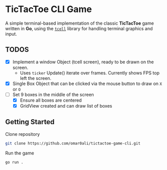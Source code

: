 # TicTacToe CLI Game

A simple terminal-based implementation of the classic **TicTacToe** game written in **Go**, using the [`tcell`](https://github.com/gdamore/tcell) library for handling terminal graphics and input.

## TODOS
- [x] Implement a window Object (tcell screen), ready to be drawn on the screen.
    - Uses `ticker` Update() iterate over frames. Currently shows FPS top left the screen.
- [X] Single Box Object that can be clicked via the mouse button to draw on `X` or `O`
- [ ] Set 9 boxes in the middle of the screen
    - [X] Ensure all boxes are centered
    - [X] GridView created and can draw list of boxes

## Getting Started

Clone repository

```bash
git clone https://github.com/omar0ali/tictactoe-game-cli.git
```

Run the game

```bash
go run .
```

